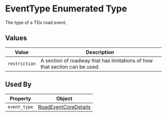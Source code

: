 # EventType Enumerated Type
The type of a TDx road event.

## Values
Value | Description
--- | ---
`restriction` | A section of roadway that has limitations of how that section can be used.

## Used By
Property | Object
--- | ---
`event_type` | [RoadEventCoreDetails](/spec-content/objects/RoadEventCoreDetails.md)
